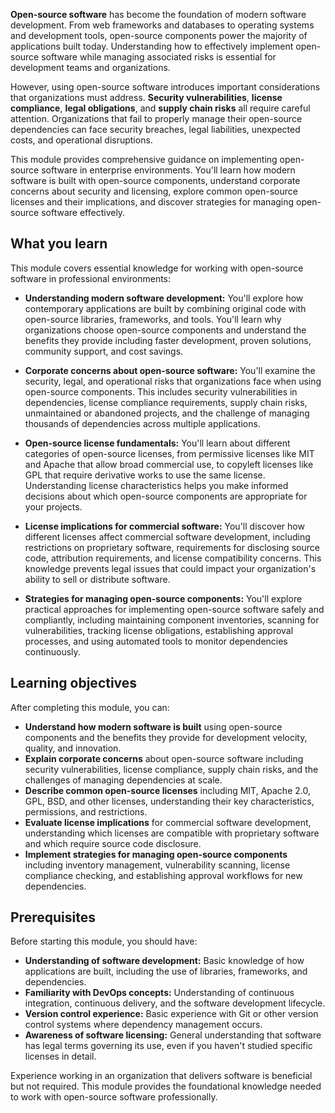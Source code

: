 **Open-source software** has become the foundation of modern software development. From web frameworks and databases to operating systems and development tools, open-source components power the majority of applications built today. Understanding how to effectively implement open-source software while managing associated risks is essential for development teams and organizations.

However, using open-source software introduces important considerations that organizations must address. **Security vulnerabilities**, **license compliance**, **legal obligations**, and **supply chain risks** all require careful attention. Organizations that fail to properly manage their open-source dependencies can face security breaches, legal liabilities, unexpected costs, and operational disruptions.

This module provides comprehensive guidance on implementing open-source software in enterprise environments. You'll learn how modern software is built with open-source components, understand corporate concerns about security and licensing, explore common open-source licenses and their implications, and discover strategies for managing open-source software effectively.

## What you learn

This module covers essential knowledge for working with open-source software in professional environments:

- **Understanding modern software development:** You'll explore how contemporary applications are built by combining original code with open-source libraries, frameworks, and tools. You'll learn why organizations choose open-source components and understand the benefits they provide including faster development, proven solutions, community support, and cost savings.

- **Corporate concerns about open-source software:** You'll examine the security, legal, and operational risks that organizations face when using open-source components. This includes security vulnerabilities in dependencies, license compliance requirements, supply chain risks, unmaintained or abandoned projects, and the challenge of managing thousands of dependencies across multiple applications.

- **Open-source license fundamentals:** You'll learn about different categories of open-source licenses, from permissive licenses like MIT and Apache that allow broad commercial use, to copyleft licenses like GPL that require derivative works to use the same license. Understanding license characteristics helps you make informed decisions about which open-source components are appropriate for your projects.

- **License implications for commercial software:** You'll discover how different licenses affect commercial software development, including restrictions on proprietary software, requirements for disclosing source code, attribution requirements, and license compatibility concerns. This knowledge prevents legal issues that could impact your organization's ability to sell or distribute software.

- **Strategies for managing open-source components:** You'll explore practical approaches for implementing open-source software safely and compliantly, including maintaining component inventories, scanning for vulnerabilities, tracking license obligations, establishing approval processes, and using automated tools to monitor dependencies continuously.

## Learning objectives

After completing this module, you can:

- **Understand how modern software is built** using open-source components and the benefits they provide for development velocity, quality, and innovation.
- **Explain corporate concerns** about open-source software including security vulnerabilities, license compliance, supply chain risks, and the challenges of managing dependencies at scale.
- **Describe common open-source licenses** including MIT, Apache 2.0, GPL, BSD, and other licenses, understanding their key characteristics, permissions, and restrictions.
- **Evaluate license implications** for commercial software development, understanding which licenses are compatible with proprietary software and which require source code disclosure.
- **Implement strategies for managing open-source components** including inventory management, vulnerability scanning, license compliance checking, and establishing approval workflows for new dependencies.

## Prerequisites

Before starting this module, you should have:

- **Understanding of software development:** Basic knowledge of how applications are built, including the use of libraries, frameworks, and dependencies.
- **Familiarity with DevOps concepts:** Understanding of continuous integration, continuous delivery, and the software development lifecycle.
- **Version control experience:** Basic experience with Git or other version control systems where dependency management occurs.
- **Awareness of software licensing:** General understanding that software has legal terms governing its use, even if you haven't studied specific licenses in detail.

Experience working in an organization that delivers software is beneficial but not required. This module provides the foundational knowledge needed to work with open-source software professionally.
